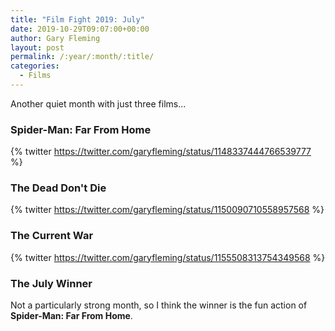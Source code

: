 ```yaml
---
title: "Film Fight 2019: July"
date: 2019-10-29T09:07:00+00:00
author: Gary Fleming
layout: post
permalink: /:year/:month/:title/
categories:
  - Films
---
```


Another quiet month with just three films...

### Spider-Man: Far From Home

{% twitter https://twitter.com/garyfleming/status/1148337444766539777 %}

### The Dead Don't Die

{% twitter https://twitter.com/garyfleming/status/1150090710558957568 %}

### The Current War

{% twitter https://twitter.com/garyfleming/status/1155508313754349568 %}


### The July Winner

Not a particularly strong month, so I think the winner is the fun action of **Spider-Man: Far From Home**.
